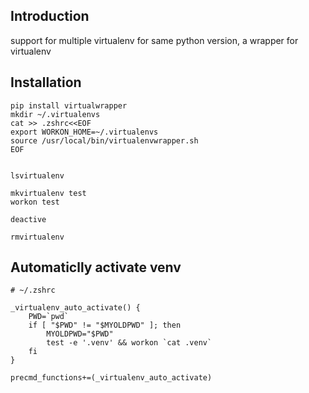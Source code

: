 ## Introduction
support for multiple virtualenv for same python version, a wrapper for virtualenv

## Installation
```
pip install virtualwrapper
mkdir ~/.virtualenvs
cat >> .zshrc<<EOF
export WORKON_HOME=~/.virtualenvs
source /usr/local/bin/virtualenvwrapper.sh
EOF


lsvirtualenv

mkvirtualenv test
workon test

deactive

rmvirtualenv
```

## Automaticlly activate venv

```
# ~/.zshrc

_virtualenv_auto_activate() {
    PWD=`pwd`
    if [ "$PWD" != "$MYOLDPWD" ]; then
        MYOLDPWD="$PWD"
        test -e '.venv' && workon `cat .venv`
    fi
}

precmd_functions+=(_virtualenv_auto_activate)


```
